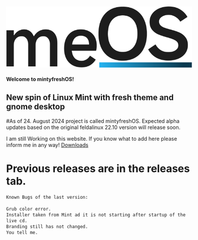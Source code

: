 ![meOS logo](image.png)
#### Welcome to mintyfreshOS!
## New spin of Linux Mint with fresh theme and gnome desktop

#As of 24. August 2024 project is called mintyfreshOS. Expected alpha updates based on the original feldalinux 22.10 version will release soon.
    
I am still Working on this website. If you know what to add here please inform me in any way!
[Downloads](https://jakubkruziko.github.io/meOS/download/download.html)


# Previous releases are in the releases tab. 
    Known Bugs of the last version:

    Grub color error.
    Installer taken from Mint ad it is not starting after startup of the live cd.
    Branding still has not changed.
    You tell me.
